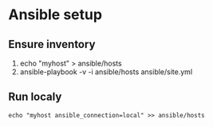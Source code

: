 # Ansible setup
## Ensure inventory
1. echo "myhost" > ansible/hosts
1. ansible-playbook -v -i ansible/hosts ansible/site.yml

## Run localy
```
echo "myhost ansible_connection=local" >> ansible/hosts
```
